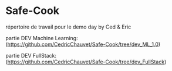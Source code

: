 
# Safe-Cook
répertoire de travail pour le demo day by Ced & Eric


partie DEV Machine Learning:  
(https://github.com/CedricChauvet/Safe-Cook/tree/dev_ML_1.0)


partie DEV FullStack:   
(https://github.com/CedricChauvet/Safe-Cook/tree/dev_FullStack)

